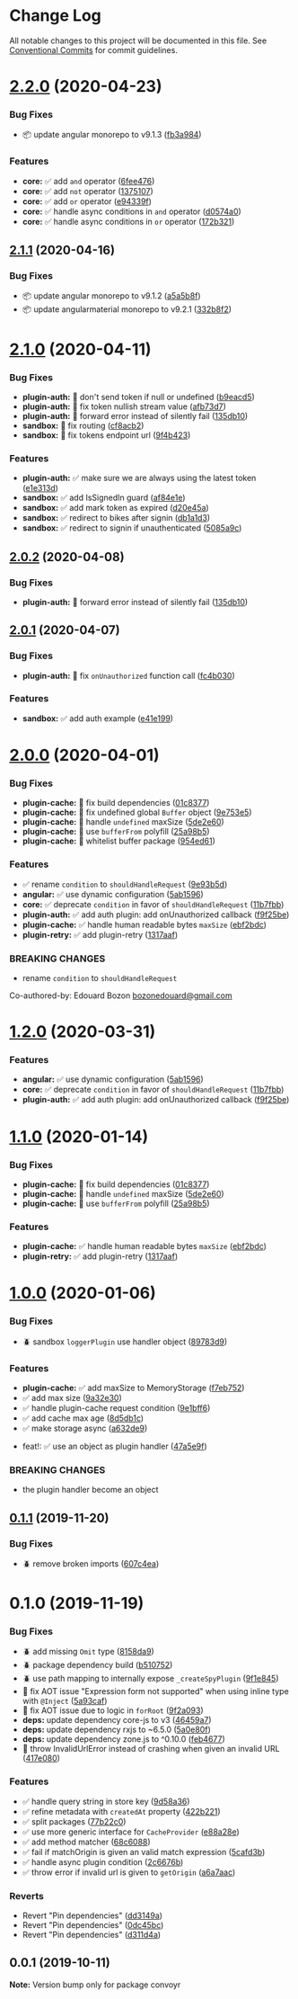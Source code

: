 # Change Log

All notable changes to this project will be documented in this file.
See [Conventional Commits](https://conventionalcommits.org) for commit guidelines.

# [2.2.0](https://github.com/jscutlery/convoyr/compare/v2.1.1...v2.2.0) (2020-04-23)

### Bug Fixes

- 📦 update angular monorepo to v9.1.3 ([fb3a984](https://github.com/jscutlery/convoyr/commit/fb3a984655ebbb0df68b43d32efcd57bc952a615))

### Features

- **core:** ✅ add `and` operator ([6fee476](https://github.com/jscutlery/convoyr/commit/6fee476711e942680cfaea6d2c05bf5c11437c18))
- **core:** ✅ add `not` operator ([1375107](https://github.com/jscutlery/convoyr/commit/1375107e16852f2b896872254af55be5e9174fc3))
- **core:** ✅ add `or` operator ([e94339f](https://github.com/jscutlery/convoyr/commit/e94339f2aca3b75be1859a589d409d9f011dd617))
- **core:** ✅ handle async conditions in `and` operator ([d0574a0](https://github.com/jscutlery/convoyr/commit/d0574a0074685841bbd778c1cad2193673b3b40e))
- **core:** ✅ handle async conditions in `or` operator ([172b321](https://github.com/jscutlery/convoyr/commit/172b32116249d8a0de01d541c4ded4eae10199b8))

## [2.1.1](https://github.com/jscutlery/convoyr/compare/v2.1.0...v2.1.1) (2020-04-16)

### Bug Fixes

- 📦 update angular monorepo to v9.1.2 ([a5a5b8f](https://github.com/jscutlery/convoyr/commit/a5a5b8f3688f98122d3e53167d3a975f076d80f8))
- 📦 update angularmaterial monorepo to v9.2.1 ([332b8f2](https://github.com/jscutlery/convoyr/commit/332b8f2aa625d8d6ec2d9642adcb07a89070e79f))

# [2.1.0](https://github.com/jscutlery/convoyr/compare/v2.0.1...v2.1.0) (2020-04-11)

### Bug Fixes

- **plugin-auth:** 🐞 don't send token if null or undefined ([b9eacd5](https://github.com/jscutlery/convoyr/commit/b9eacd585cb06b36d8e9e21cdf79a07c16a9258d))
- **plugin-auth:** 🐞 fix token nullish stream value ([afb73d7](https://github.com/jscutlery/convoyr/commit/afb73d70fcf38fd3bdcc4bf4aae8e036e8c7fb57))
- **plugin-auth:** 🐞 forward error instead of silently fail ([135db10](https://github.com/jscutlery/convoyr/commit/135db100e52e451dc7fe4e216af1fb14af9034ea))
- **sandbox:** 🐞 fix routing ([cf8acb2](https://github.com/jscutlery/convoyr/commit/cf8acb2a0b6c1b0c76ccf079ae3a1ee1f0f96bf1))
- **sandbox:** 🐞 fix tokens endpoint url ([9f4b423](https://github.com/jscutlery/convoyr/commit/9f4b4237e47f3e63609c3522859961b02ed11f7f))

### Features

- **plugin-auth:** ✅ make sure we are always using the latest token ([e1e313d](https://github.com/jscutlery/convoyr/commit/e1e313d1e1a1361cbcf78fac08c99dc7eaa42705))
- **sandbox:** ✅ add IsSignedIn guard ([af84e1e](https://github.com/jscutlery/convoyr/commit/af84e1e5af66f2145c000ed027aaabd5f54204ca))
- **sandbox:** ✅ add mark token as expired ([d20e45a](https://github.com/jscutlery/convoyr/commit/d20e45a28bd7194f80df12f5e178fd810b8c2aab))
- **sandbox:** ✅ redirect to bikes after signin ([db1a1d3](https://github.com/jscutlery/convoyr/commit/db1a1d32cab9126d841451fd199c12f297d25251))
- **sandbox:** ✅ redirect to signin if unauthenticated ([5085a9c](https://github.com/jscutlery/convoyr/commit/5085a9c069ebb1c79cd6a39835c73352764b82d9))

## [2.0.2](https://github.com/jscutlery/convoyr/compare/v2.0.1...v2.0.2) (2020-04-08)

### Bug Fixes

- **plugin-auth:** 🐞 forward error instead of silently fail ([135db10](https://github.com/jscutlery/convoyr/commit/135db100e52e451dc7fe4e216af1fb14af9034ea))

## [2.0.1](https://github.com/jscutlery/convoyr/compare/v2.0.0...v2.0.1) (2020-04-07)

### Bug Fixes

- **plugin-auth:** 🐞 fix `onUnauthorized` function call ([fc4b030](https://github.com/jscutlery/convoyr/commit/fc4b030c1872bc6b3f4fd5ced3748099aa2e7f9e))

### Features

- **sandbox:** ✅ add auth example ([e41e199](https://github.com/jscutlery/convoyr/commit/e41e199020b40ebbe4d8970cf31d1687394bdfc0))

# [2.0.0](https://github.com/jscutlery/convoyr/compare/v1.0.0...v2.0.0) (2020-04-01)

### Bug Fixes

- **plugin-cache:** 🐞 fix build dependencies ([01c8377](https://github.com/jscutlery/convoyr/commit/01c83775382dbffc9c60526f772e29d59c88be8d))
- **plugin-cache:** 🐞 fix undefined global `Buffer` object ([9e753e5](https://github.com/jscutlery/convoyr/commit/9e753e5bd650c3ccdbbc28e80893a2f11e75df5c))
- **plugin-cache:** 🐞 handle `undefined` maxSize ([5de2e60](https://github.com/jscutlery/convoyr/commit/5de2e60a6bdf086db21877059367361ad0bf3725))
- **plugin-cache:** 🐞 use `bufferFrom` polyfill ([25a98b5](https://github.com/jscutlery/convoyr/commit/25a98b506d1ab6ff4f77e89d5b9aeb39e32ce324))
- **plugin-cache:** 🐞 whitelist buffer package ([954ed61](https://github.com/jscutlery/convoyr/commit/954ed61572d74a833075093b10dbe630113a2a3d))

### Features

- ✅ rename `condition` to `shouldHandleRequest` ([9e93b5d](https://github.com/jscutlery/convoyr/commit/9e93b5d20e4c3cb0ef94b5b6a1440565b685b6c7))
- **angular:** ✅ use dynamic configuration ([5ab1596](https://github.com/jscutlery/convoyr/commit/5ab1596cc1099e2a78158a9af9ec94ae83943ce4))
- **core:** ✅ deprecate `condition` in favor of `shouldHandleRequest` ([11b7fbb](https://github.com/jscutlery/convoyr/commit/11b7fbb9b818b15699c3c441245b3a299c6f4851))
- **plugin-auth:** ✅ add auth plugin: add onUnauthorized callback ([f9f25be](https://github.com/jscutlery/convoyr/commit/f9f25bed1650b603d987c5088a909fe27fc1e1e6))
- **plugin-cache:** ✅ handle human readable bytes `maxSize` ([ebf2bdc](https://github.com/jscutlery/convoyr/commit/ebf2bdcb4d0e2f040f9af9ffa8f15758828d94cd))
- **plugin-retry:** ✅ add plugin-retry ([1317aaf](https://github.com/jscutlery/convoyr/commit/1317aaf601484224a1f6adb6f3c33038ae4d807a))

### BREAKING CHANGES

- rename `condition` to `shouldHandleRequest`

Co-authored-by: Edouard Bozon <bozonedouard@gmail.com>

# [1.2.0](https://github.com/jscutlery/convoyr/compare/v1.1.0...v1.2.0) (2020-03-31)

### Features

- **angular:** ✅ use dynamic configuration ([5ab1596](https://github.com/jscutlery/convoyr/commit/5ab1596cc1099e2a78158a9af9ec94ae83943ce4))
- **core:** ✅ deprecate `condition` in favor of `shouldHandleRequest` ([11b7fbb](https://github.com/jscutlery/convoyr/commit/11b7fbb9b818b15699c3c441245b3a299c6f4851))
- **plugin-auth:** ✅ add auth plugin: add onUnauthorized callback ([f9f25be](https://github.com/jscutlery/convoyr/commit/f9f25bed1650b603d987c5088a909fe27fc1e1e6))

# [1.1.0](https://github.com/jscutlery/convoyr/compare/v1.0.0...v1.1.0) (2020-01-14)

### Bug Fixes

- **plugin-cache:** 🐞 fix build dependencies ([01c8377](https://github.com/jscutlery/convoyr/commit/01c83775382dbffc9c60526f772e29d59c88be8d))
- **plugin-cache:** 🐞 handle `undefined` maxSize ([5de2e60](https://github.com/jscutlery/convoyr/commit/5de2e60a6bdf086db21877059367361ad0bf3725))
- **plugin-cache:** 🐞 use `bufferFrom` polyfill ([25a98b5](https://github.com/jscutlery/convoyr/commit/25a98b506d1ab6ff4f77e89d5b9aeb39e32ce324))

### Features

- **plugin-cache:** ✅ handle human readable bytes `maxSize` ([ebf2bdc](https://github.com/jscutlery/convoyr/commit/ebf2bdcb4d0e2f040f9af9ffa8f15758828d94cd))
- **plugin-retry:** ✅ add plugin-retry ([1317aaf](https://github.com/jscutlery/convoyr/commit/1317aaf601484224a1f6adb6f3c33038ae4d807a))

# [1.0.0](https://github.com/jscutlery/convoyr/compare/v0.1.1...v1.0.0) (2020-01-06)

### Bug Fixes

- :beetle: sandbox `loggerPlugin` use handler object ([89783d9](https://github.com/jscutlery/convoyr/commit/89783d99e966c7251cad794220a735b00b06dfbd))

### Features

- **plugin-cache:** ✅ add maxSize to MemoryStorage ([f7eb752](https://github.com/jscutlery/convoyr/commit/f7eb75250b189d9398070574e6b19a9f5a36aa38))
- ✅ add max size ([9a32e30](https://github.com/jscutlery/convoyr/commit/9a32e304307beed7731b49bde765397cb4d29130))
- ✅ handle plugin-cache request condition ([9e1bff6](https://github.com/jscutlery/convoyr/commit/9e1bff644d3b4cb4b52ec2e20bb793fa050f7517))
- ✅ add cache max age ([8d5db1c](https://github.com/jscutlery/convoyr/commit/8d5db1c8ee7462bb77cc9ac505fbe72fdb656a62))
- ✅ make storage async ([a632de9](https://github.com/jscutlery/convoyr/commit/a632de92f3ded22d92448548cc2f756a699e499f))

* feat!: :white_check_mark: use an object as plugin handler ([47a5e9f](https://github.com/jscutlery/convoyr/commit/47a5e9f87d9c4256578a005d77516cb2d7034327))

### BREAKING CHANGES

- the plugin handler become an object

## [0.1.1](https://github.com/jscutlery/convoyr/compare/v0.1.0...v0.1.1) (2019-11-20)

### Bug Fixes

- :beetle: remove broken imports ([607c4ea](https://github.com/jscutlery/convoyr/commit/607c4eac8ca7223219ff36358b00fc8098d01cab))

# 0.1.0 (2019-11-19)

### Bug Fixes

- :beetle: add missing `Omit` type ([8158da9](https://github.com/jscutlery/convoyr/commit/8158da9975df62ff15dbe77fa00ba53345d2ceca))
- :beetle: package dependency build ([b510752](https://github.com/jscutlery/convoyr/commit/b51075254dc2e337e3e8b5ef293156abf4bf54ff))
- :beetle: use path mapping to internally expose `_createSpyPlugin` ([9f1e845](https://github.com/jscutlery/convoyr/commit/9f1e8459738c2d0571cde0e95d4f9be19d64a440))
- 🐞 fix AOT issue "Expression form not supported" when using inline type with `@Inject` ([5a93caf](https://github.com/jscutlery/convoyr/commit/5a93caf536df1df9e01e3049cc2d8aed2f088eba))
- 🐞 fix AOT issue due to logic in `forRoot` ([9f2a093](https://github.com/jscutlery/convoyr/commit/9f2a093dda9b5f42b47fefcdefa735f1582380be))
- **deps:** update dependency core-js to v3 ([46459a7](https://github.com/jscutlery/convoyr/commit/46459a70847d5196fad6e591643c923dae86c8d6))
- **deps:** update dependency rxjs to ~6.5.0 ([5a0e80f](https://github.com/jscutlery/convoyr/commit/5a0e80f3819a7c67f9785c6d43324b79b341c427))
- **deps:** update dependency zone.js to ^0.10.0 ([feb4677](https://github.com/jscutlery/convoyr/commit/feb4677ce448297747c8bb9000992bce720620a1))
- 🐞 throw InvalidUrlError instead of crashing when given an invalid URL ([417e080](https://github.com/jscutlery/convoyr/commit/417e080346ba37ebcd54d10403c82fe2abcf4392))

### Features

- :white_check_mark: handle query string in store key ([9d58a36](https://github.com/jscutlery/convoyr/commit/9d58a366d053dae62f1ca093a2be6e6d5bf4fe8f))
- :white_check_mark: refine metadata with `createdAt` property ([422b221](https://github.com/jscutlery/convoyr/commit/422b2216623ada34e14bd08a7b3dd2b32b879e22))
- :white_check_mark: split packages ([77b22c0](https://github.com/jscutlery/convoyr/commit/77b22c01f5de59f02aa28e8bd3fd46e2c49d3bff))
- :white_check_mark: use more generic interface for `CacheProvider` ([e88a28e](https://github.com/jscutlery/convoyr/commit/e88a28ef6a990848e0a3d8faf6bbdd65ea6ba967))
- ✅ add method matcher ([68c6088](https://github.com/jscutlery/convoyr/commit/68c60885c9ec4afc7903ee25b58b9418721bf736))
- ✅ fail if matchOrigin is given an valid match expression ([5cafd3b](https://github.com/jscutlery/convoyr/commit/5cafd3ba42ab68742f4f70d905764e9cd35b18e5))
- ✅ handle async plugin condition ([2c6676b](https://github.com/jscutlery/convoyr/commit/2c6676b16a138ee093b2f70146dd21ce5a744a7b))
- ✅ throw error if invalid url is given to `getOrigin` ([a6a7aac](https://github.com/jscutlery/convoyr/commit/a6a7aacf3e3ea60cfa751f7c9df23be0eb42f2ad))

### Reverts

- Revert "Pin dependencies" ([dd3149a](https://github.com/jscutlery/convoyr/commit/dd3149a587ae63f9d6a99a6801d87b8f90780389))
- Revert "Pin dependencies" ([0dc45bc](https://github.com/jscutlery/convoyr/commit/0dc45bc7838ee46677a0fc8cb2241c5427873fbd))
- Revert "Pin dependencies" ([d311d4a](https://github.com/jscutlery/convoyr/commit/d311d4ad177d46493cc5dff4897726d7339acde4))

## 0.0.1 (2019-10-11)

**Note:** Version bump only for package convoyr
